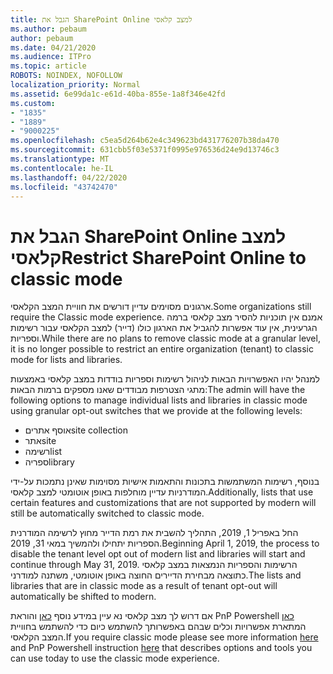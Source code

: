 ```yaml
---
title: הגבל את SharePoint Online למצב קלאסי
ms.author: pebaum
author: pebaum
ms.date: 04/21/2020
ms.audience: ITPro
ms.topic: article
ROBOTS: NOINDEX, NOFOLLOW
localization_priority: Normal
ms.assetid: 6e99da1c-e61d-40ba-855e-1a8f346e42fd
ms.custom:
- "1835"
- "1889"
- "9000225"
ms.openlocfilehash: c5ea5d264b62e4c349623bd431776207b38da470
ms.sourcegitcommit: 631cbb5f03e5371f0995e976536d24e9d13746c3
ms.translationtype: MT
ms.contentlocale: he-IL
ms.lasthandoff: 04/22/2020
ms.locfileid: "43742470"
---
```

# <a name="restrict-sharepoint-online-to-classic-mode"></a><span data-ttu-id="32ec7-102">הגבל את SharePoint Online למצב קלאסי</span><span class="sxs-lookup"><span data-stu-id="32ec7-102">Restrict SharePoint Online to classic mode</span></span>

<span data-ttu-id="32ec7-103">ארגונים מסוימים עדיין דורשים את חוויית המצב הקלאסי.</span><span class="sxs-lookup"><span data-stu-id="32ec7-103">Some organizations still require the Classic mode experience.</span></span> <span data-ttu-id="32ec7-104">אמנם אין תוכניות להסיר מצב קלאסי ברמה הגרעינית, אין עוד אפשרות להגביל את הארגון כולו (דייר) למצב הקלאסי עבור רשימות וספריות.</span><span class="sxs-lookup"><span data-stu-id="32ec7-104">While there are no plans to remove classic mode at a granular level, it is no longer possible to restrict an entire organization (tenant) to classic mode for lists and libraries.</span></span>

<span data-ttu-id="32ec7-105">למנהל יהיו האפשרויות הבאות לניהול רשימות וספריות בודדות במצב קלאסי באמצעות מתגי הצטרפות מבודדים שאנו מספקים ברמות הבאות:</span><span class="sxs-lookup"><span data-stu-id="32ec7-105">The admin will have the following options to manage individual lists and libraries in classic mode using granular opt-out switches that we provide at the following levels:</span></span>

- <span data-ttu-id="32ec7-106">אוסף אתרים</span><span class="sxs-lookup"><span data-stu-id="32ec7-106">site collection</span></span>
- <span data-ttu-id="32ec7-107">אתר</span><span class="sxs-lookup"><span data-stu-id="32ec7-107">site</span></span>
- <span data-ttu-id="32ec7-108">רשימה</span><span class="sxs-lookup"><span data-stu-id="32ec7-108">list</span></span>
- <span data-ttu-id="32ec7-109">ספריה</span><span class="sxs-lookup"><span data-stu-id="32ec7-109">library</span></span>

<span data-ttu-id="32ec7-110">בנוסף, רשימות המשתמשות בתכונות והתאמות אישיות מסוימות שאינן נתמכות על-ידי המודרניות עדיין מוחלפות באופן אוטומטי למצב קלאסי.</span><span class="sxs-lookup"><span data-stu-id="32ec7-110">Additionally, lists that use certain features and customizations that are not supported by modern will still be automatically switched to classic mode.</span></span>

<span data-ttu-id="32ec7-111">החל באפריל 1, 2019, התהליך להשבית את רמת הדייר מחוץ לרשימה המודרנית הספריות יתחילו ולהמשיך במאי 31, 2019.</span><span class="sxs-lookup"><span data-stu-id="32ec7-111">Beginning April 1, 2019, the process to disable the tenant level opt out of modern list and libraries will start and continue through May 31, 2019.</span></span>  <span data-ttu-id="32ec7-112">הרשימות והספריות הנמצאות במצב קלאסי כתוצאה מבחירת הדיירים החוצה באופן אוטומטי, משתנה למודרני.</span><span class="sxs-lookup"><span data-stu-id="32ec7-112">The lists and libraries that are in classic mode as a result of tenant opt-out will automatically be shifted to modern.</span></span>

<span data-ttu-id="32ec7-113">אם דרוש לך מצב קלאסי נא עיין במידע נוסף [כאן](https://techcommunity.microsoft.com/t5/Microsoft-SharePoint-Blog/Delivering-SharePoint-modern-experiences/ba-p/315023) והוראת PnP Powershell [כאן](https://docs.microsoft.com/sharepoint/dev/transform/modernize-userinterface-lists-and-libraries-optout) המתארת אפשרויות וכלים שבהם באפשרותך להשתמש כיום כדי להשתמש בחוויית המצב הקלאסי.</span><span class="sxs-lookup"><span data-stu-id="32ec7-113">If you require classic mode please see more information [here](https://techcommunity.microsoft.com/t5/Microsoft-SharePoint-Blog/Delivering-SharePoint-modern-experiences/ba-p/315023) and PnP Powershell instruction [here](https://docs.microsoft.com/sharepoint/dev/transform/modernize-userinterface-lists-and-libraries-optout) that describes options and tools you can use today to use the classic mode experience.</span></span>
